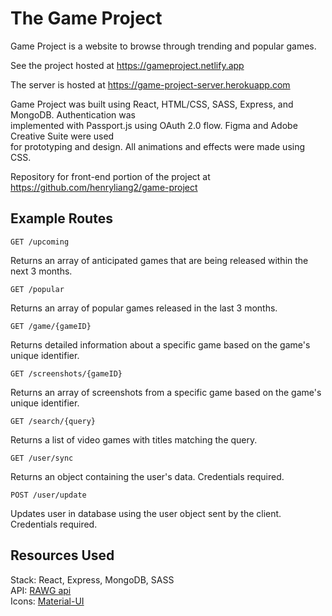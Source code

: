 # The Game Project

Game Project is a website to browse through trending and popular games. 

See the project hosted at https://gameproject.netlify.app

The server is hosted at https://game-project-server.herokuapp.com

Game Project was built using React, HTML/CSS, SASS, Express, and MongoDB. Authentication was  
implemented with Passport.js using OAuth 2.0 flow. Figma and Adobe Creative Suite were used  
for prototyping and design. All animations and effects were made using CSS.

Repository for front-end portion of the project at https://github.com/henryliang2/game-project

## Example Routes

    GET /upcoming

Returns an array of anticipated games that are being released within the next 3 months.

    GET /popular

Returns an array of popular games released in the last 3 months.

    GET /game/{gameID}
    
Returns detailed information about a specific game based on the game's unique identifier.

    GET /screenshots/{gameID}
    
Returns an array of screenshots from a specific game based on the game's unique identifier.

    GET /search/{query}
    
Returns a list of video games with titles matching the query.

    GET /user/sync
    
Returns an object containing the user's data. Credentials required.

    POST /user/update
    
Updates user in database using the user object sent by the client. Credentials required.

## Resources Used

Stack: React, Express, MongoDB, SASS  
API: [RAWG api](https://api.rawg.io/docs/)  
Icons: [Material-UI](https://material-ui.com/)

